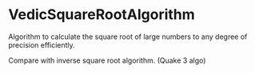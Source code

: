 # VedicSquareRootAlgorithm
Algorithm to calculate the square root of large numbers to any degree of precision efficiently.


Compare with inverse square root algorithm. (Quake 3 algo)
